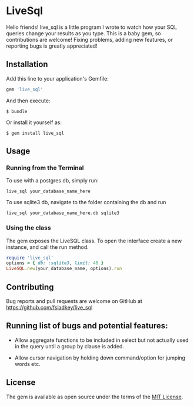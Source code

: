 # LiveSql

Hello friends! live_sql is a little program I wrote to watch how your SQL queries change your results as you type. This is a baby gem, so contributions are welcome! Fixing problems, adding new features, or reporting bugs is greatly appreciated!

## Installation

Add this line to your application's Gemfile:

```ruby
gem 'live_sql'
```

And then execute:

    $ bundle

Or install it yourself as:

    $ gem install live_sql

## Usage

### Running from the Terminal
To use with a postgres db, simply run:

    live_sql your_database_name_here

To use sqlite3 db, navigate to the folder containing the db and run

    live_sql your_database_name_here.db sqlite3


### Using the class

The gem exposes the LiveSQL class. To open the interface create a new instance, and call the run method.

```ruby
require 'live_sql'
options = { db: :sqlite3, limit: 40 }
LiveSQL.new(your_database_name, options).run
```

## Contributing

Bug reports and pull requests are welcome on GitHub at https://github.com/fsladkey/live_sql

## Running list of bugs and potential features:

  - Allow aggregate functions to be included in select but not actually used in the query until a group by clause is added.

  - Allow cursor navigation by holding down command/option for jumping words etc.

## License

The gem is available as open source under the terms of the [MIT License](http://opensource.org/licenses/MIT).
